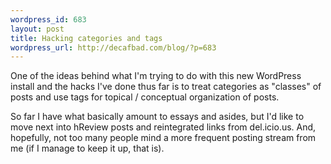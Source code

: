 ```yaml
--- 
wordpress_id: 683
layout: post
title: Hacking categories and tags
wordpress_url: http://decafbad.com/blog/?p=683
---
```

One of the ideas behind what I'm trying to do with this new WordPress install and the hacks I've done thus far is to treat categories as "classes" of posts and use tags for topical / conceptual organization of posts.  

So far I have what basically amount to essays and asides, but I'd like to move next into hReview posts and reintegrated links from del.icio.us.  And, hopefully, not too many people mind a more frequent posting stream from me (if I manage to keep it up, that is).
